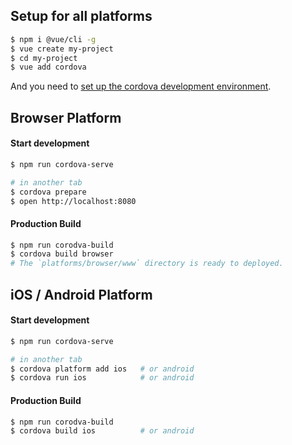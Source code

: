 ## Setup for all platforms

```sh
$ npm i @vue/cli -g
$ vue create my-project    
$ cd my-project 
$ vue add cordova
```

And you need to [set up the cordova development environment](https://cordova.apache.org/docs/en/latest/guide/cli/index.html).

## Browser Platform

#### Start development
```sh
$ npm run cordova-serve

# in another tab
$ cordova prepare
$ open http://localhost:8080
```

#### Production Build
```sh
$ npm run corodva-build
$ cordova build browser
# The `platforms/browser/www` directory is ready to deployed.
``` 

## iOS / Android Platform

#### Start development
```sh
$ npm run cordova-serve

# in another tab
$ cordova platform add ios   # or android
$ cordova run ios            # or android
```

#### Production Build
```sh
$ npm run corodva-build
$ cordova build ios          # or android
```
